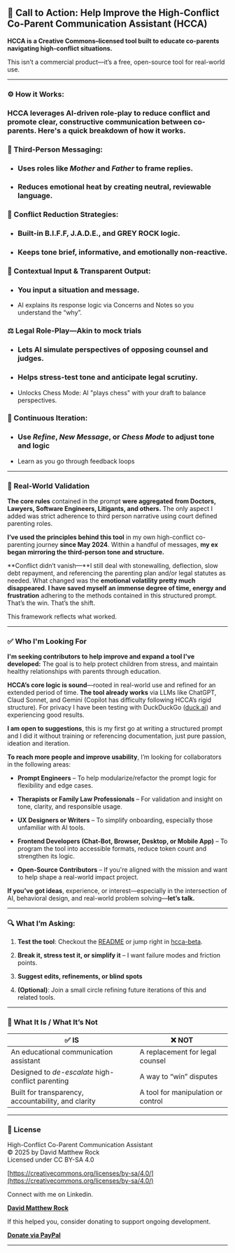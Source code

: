 ## **🧭 Call to Action: Help Improve the High-Conflict Co-Parent Communication Assistant (HCCA)**

**HCCA is a Creative Commons–licensed tool built to educate co-parents navigating high-conflict situations.**

This isn’t a commercial product—it’s a free, open-source tool for real-world use.

---

### **⚙️ How it Works:**

### **HCCA leverages AI-driven role-play** to reduce conflict and promote clear, constructive communication between co-parents. **Here's a quick breakdown** of how it works.

### **👤 Third-Person Messaging:**

* ### Uses roles like *Mother* and *Father* to frame replies.

* ### Reduces emotional heat by creating neutral, reviewable language.

### **🧱 Conflict Reduction Strategies:**

* ### Built-in B.I.F.F, J.A.D.E., and GREY ROCK logic.

* ### Keeps tone brief, informative, and emotionally non-reactive.

### **🧠 Contextual Input & Transparent Output:**

* ### You input a situation and message.

* AI explains its response logic via Concerns and Notes so you understand the “why”.

### **⚖️ Legal Role-Play**—Akin to mock trials

* ### Lets AI simulate perspectives of opposing counsel and judges.

* ### Helps stress-test tone and anticipate legal scrutiny.

* Unlocks Chess Mode: AI "plays chess" with your draft to balance perspectives.


### **🔁 Continuous Iteration:**

* ### Use *Refine*, *New Message*, or *Chess Mode* to adjust tone and logic

* Learn as you go through feedback loops

---

### **🧪 Real-World Validation**

**The core rules** contained in the prompt **were aggregated** **from Doctors, Lawyers, Software Engineers, Litigants, and others.** The only aspect I added was strict adherence to third person narrative using court defined parenting roles.

**I’ve used the principles behind this tool** in my own high-conflict co-parenting journey **since May 2024**. Within a handful of messages, **my ex began mirroring the third-person tone and structure.** 

**Conflict didn’t vanish—**I still deal with stonewalling, deflection, slow debt repayment, and referencing the parenting plan and/or legal statutes as needed. What changed was the **emotional volatility pretty much disappeared**. **I have saved myself an immense degree of time, energy and frustration** adhering to the methods contained in this structured prompt. That’s the win. That’s the shift.

This framework reflects what worked.

---

### **✅ Who I'm Looking For**

**I'm seeking contributors to help improve and expand a tool I've developed:** The goal is to help protect children from stress, and maintain healthy relationships with parents through education.

**HCCA’s core logic is sound**—rooted in real-world use and refined for an extended period of time. **The tool already works** via LLMs like ChatGPT, Claud Sonnet, and Gemini (Copilot has difficulty following HCCA’s rigid structure). For privacy I have been testing with DuckDuckGo ([duck.ai](http://duck.ai)) and experiencing good results.

**I am open to suggestions**, this is my first go at writing a structured prompt and I did it without training or referencing documentation, just pure passion, ideation and iteration.

**To reach more people and improve usability**, I’m looking for collaborators in the following areas:

* **Prompt Engineers** – To help modularize/refactor the prompt logic for flexibility and edge cases.

* **Therapists or Family Law Professionals** – For validation and insight on tone, clarity, and responsible usage.

* **UX Designers or Writers** – To simplify onboarding, especially those unfamiliar with AI tools.

* **Frontend Developers (Chat-Bot, Browser, Desktop, or Mobile App)** – To program the tool into accessible formats, reduce token count and strengthen its logic.

* **Open-Source Contributors** – If you're aligned with the mission and want to help shape a real-world impact project.

**If you’ve got ideas**, experience, or interest—especially in the intersection of AI, behavioral design, and real-world problem solving—**let’s talk.**

---

### **🔍 What I’m Asking:**

1. **Test the tool**: Checkout the [README](https://docs.google.com/document/u/0/d/1TuJPlvVgSrDnmW2O1yG9YohbkI3OAOAfoUzyOp_Zorg/edit) or jump right in [hcca-beta](https://docs.google.com/document/u/0/d/15qEXbbVwgy8tarEyu2w7UbV3Hek0Jx0nQjs-iHtKq5Q/edit).

2. **Break it, stress test it, or simplify it** – I want failure modes and friction points.

3. **Suggest edits, refinements, or blind spots**

4. **(Optional)**: Join a small circle refining future iterations of this and related tools.

---

### **📘 What It Is / What It’s Not**

| ✅ IS | ❌ NOT |
| ----- | ----- |
| An educational communication assistant | A replacement for legal counsel |
| Designed to *de-escalate* high-conflict parenting | A way to “win” disputes |
| Built for transparency, accountability, and clarity | A tool for manipulation or control |

---

### **🔐 License**

High-Conflict Co-Parent Communication Assistant  
© 2025 by David Matthew Rock  
Licensed under CC BY-SA 4.0

[https://creativecommons.org/licenses/by-sa/4.0/](https://creativecommons.org/licenses/by-sa/4.0/)

Connect with me on Linkedin.

[**David Matthew Rock**](www.linkedin.com/in/david-matthew-rock)

If this helped you, consider donating to support ongoing development.

[**Donate via PayPal**](http://paypal.me/DavidMRock)

---